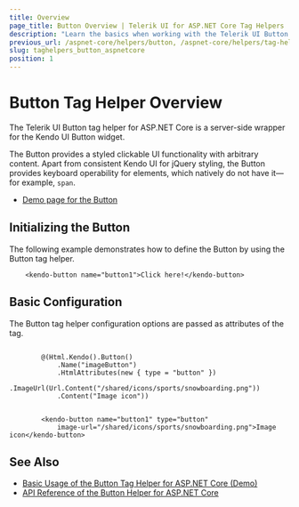 ```yaml
---
title: Overview
page_title: Button Overview | Telerik UI for ASP.NET Core Tag Helpers
description: "Learn the basics when working with the Telerik UI Button tag helper for ASP.NET Core (MVC 6 or ASP.NET Core MVC)."
previous_url: /aspnet-core/helpers/button, /aspnet-core/helpers/tag-helpers/button
slug: taghelpers_button_aspnetcore
position: 1
---
```


# Button Tag Helper Overview

The Telerik UI Button tag helper for ASP.NET Core is a server-side wrapper for the Kendo UI Button widget.

The Button provides a styled clickable UI functionality with arbitrary content. Apart from consistent Kendo UI for jQuery styling, the Button provides keyboard operability for elements, which natively do not have it&mdash;for example, `span`.

* [Demo page for the Button](https://demos.telerik.com/aspnet-core/button/tag-helper)

## Initializing the Button

The following example demonstrates how to define the Button by using the Button tag helper.

        <kendo-button name="button1">Click here!</kendo-button>

## Basic Configuration

The Button tag helper configuration options are passed as attributes of the tag.

```cshtml

        @(Html.Kendo().Button()
            .Name("imageButton")
            .HtmlAttributes(new { type = "button" })
            .ImageUrl(Url.Content("/shared/icons/sports/snowboarding.png"))
            .Content("Image icon"))
```
```tagHelper

        <kendo-button name="button1" type="button"
            image-url="/shared/icons/sports/snowboarding.png">Image icon</kendo-button>
```

## See Also

* [Basic Usage of the Button Tag Helper for ASP.NET Core (Demo)](https://demos.telerik.com/aspnet-core/button/tag-helper)
* [API Reference of the Button Helper for ASP.NET Core](/api/button)
